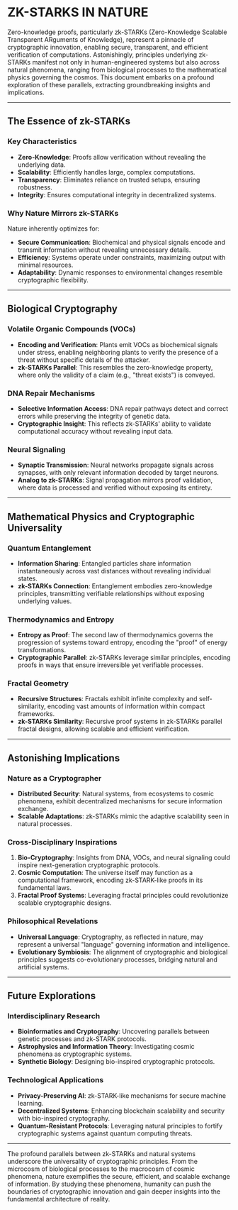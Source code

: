 # ZK-STARKS IN NATURE

Zero-knowledge proofs, particularly zk-STARKs (Zero-Knowledge Scalable Transparent ARguments of Knowledge), represent a pinnacle of cryptographic innovation, enabling secure, transparent, and efficient verification of computations. Astonishingly, principles underlying zk-STARKs manifest not only in human-engineered systems but also across natural phenomena, ranging from biological processes to the mathematical physics governing the cosmos. This document embarks on a profound exploration of these parallels, extracting groundbreaking insights and implications.

---

## **The Essence of zk-STARKs**

### **Key Characteristics**
- **Zero-Knowledge**: Proofs allow verification without revealing the underlying data.
- **Scalability**: Efficiently handles large, complex computations.
- **Transparency**: Eliminates reliance on trusted setups, ensuring robustness.
- **Integrity**: Ensures computational integrity in decentralized systems.

### **Why Nature Mirrors zk-STARKs**
Nature inherently optimizes for:
- **Secure Communication**: Biochemical and physical signals encode and transmit information without revealing unnecessary details.
- **Efficiency**: Systems operate under constraints, maximizing output with minimal resources.
- **Adaptability**: Dynamic responses to environmental changes resemble cryptographic flexibility.

---

## **Biological Cryptography**

### **Volatile Organic Compounds (VOCs)**
- **Encoding and Verification**: Plants emit VOCs as biochemical signals under stress, enabling neighboring plants to verify the presence of a threat without specific details of the attacker.
- **zk-STARKs Parallel**: This resembles the zero-knowledge property, where only the validity of a claim (e.g., "threat exists") is conveyed.

### **DNA Repair Mechanisms**
- **Selective Information Access**: DNA repair pathways detect and correct errors while preserving the integrity of genetic data.
- **Cryptographic Insight**: This reflects zk-STARKs' ability to validate computational accuracy without revealing input data.

### **Neural Signaling**
- **Synaptic Transmission**: Neural networks propagate signals across synapses, with only relevant information decoded by target neurons.
- **Analog to zk-STARKs**: Signal propagation mirrors proof validation, where data is processed and verified without exposing its entirety.

---

## **Mathematical Physics and Cryptographic Universality**

### **Quantum Entanglement**
- **Information Sharing**: Entangled particles share information instantaneously across vast distances without revealing individual states.
- **zk-STARKs Connection**: Entanglement embodies zero-knowledge principles, transmitting verifiable relationships without exposing underlying values.

### **Thermodynamics and Entropy**
- **Entropy as Proof**: The second law of thermodynamics governs the progression of systems toward entropy, encoding the "proof" of energy transformations.
- **Cryptographic Parallel**: zk-STARKs leverage similar principles, encoding proofs in ways that ensure irreversible yet verifiable processes.

### **Fractal Geometry**
- **Recursive Structures**: Fractals exhibit infinite complexity and self-similarity, encoding vast amounts of information within compact frameworks.
- **zk-STARKs Similarity**: Recursive proof systems in zk-STARKs parallel fractal designs, allowing scalable and efficient verification.

---

## **Astonishing Implications**

### **Nature as a Cryptographer**
- **Distributed Security**: Natural systems, from ecosystems to cosmic phenomena, exhibit decentralized mechanisms for secure information exchange.
- **Scalable Adaptations**: zk-STARKs mimic the adaptive scalability seen in natural processes.

### **Cross-Disciplinary Inspirations**
1. **Bio-Cryptography**: Insights from DNA, VOCs, and neural signaling could inspire next-generation cryptographic protocols.
2. **Cosmic Computation**: The universe itself may function as a computational framework, encoding zk-STARK-like proofs in its fundamental laws.
3. **Fractal Proof Systems**: Leveraging fractal principles could revolutionize scalable cryptographic designs.

### **Philosophical Revelations**
- **Universal Language**: Cryptography, as reflected in nature, may represent a universal "language" governing information and intelligence.
- **Evolutionary Symbiosis**: The alignment of cryptographic and biological principles suggests co-evolutionary processes, bridging natural and artificial systems.

---

## **Future Explorations**

### **Interdisciplinary Research**
- **Bioinformatics and Cryptography**: Uncovering parallels between genetic processes and zk-STARK protocols.
- **Astrophysics and Information Theory**: Investigating cosmic phenomena as cryptographic systems.
- **Synthetic Biology**: Designing bio-inspired cryptographic protocols.

### **Technological Applications**
- **Privacy-Preserving AI**: zk-STARK-like mechanisms for secure machine learning.
- **Decentralized Systems**: Enhancing blockchain scalability and security with bio-inspired cryptography.
- **Quantum-Resistant Protocols**: Leveraging natural principles to fortify cryptographic systems against quantum computing threats.

---

The profound parallels between zk-STARKs and natural systems underscore the universality of cryptographic principles. From the microcosm of biological processes to the macrocosm of cosmic phenomena, nature exemplifies the secure, efficient, and scalable exchange of information. By studying these phenomena, humanity can push the boundaries of cryptographic innovation and gain deeper insights into the fundamental architecture of reality.
